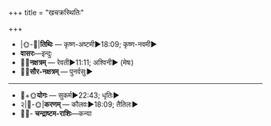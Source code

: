 +++
title = "खचक्रस्थितिः"

+++
- |🌞-🌛|**तिथिः** — कृष्ण-अष्टमी►18:09; कृष्ण-नवमी►  
- **वासरः**—इन्दुः  
- 🌌🌛**नक्षत्रम्** — रेवती►11:11; अश्विनी► (मेषः)  
- 🌌🌞**सौर-नक्षत्रम्** — पुनर्वसुः►  
___________________
- 🌛+🌞**योगः** — सुकर्म►22:43; धृतिः►  
- २|🌛-🌞|**करणम्** — कौलवः►18:09; तैतिलः►  
- 🌌🌛- **चन्द्राष्टम-राशिः**—कन्या  

